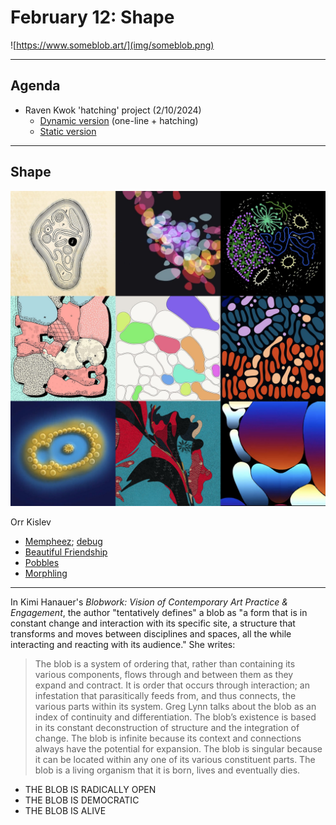 # February 12: Shape

![https://www.someblob.art/](img/someblob.png)

---

## Agenda

* Raven Kwok 'hatching' project (2/10/2024)
	* [Dynamic version](https://twitter.com/RavenKwok/status/1756692564596650113) (one-line + hatching)
	* [Static version](https://twitter.com/RavenKwok/status/1756385615661478341)

---

## Shape

![blob-club.jpg](img/blob-club.jpg)

Orr Kislev
* [Mempheez](https://www.fxhash.xyz/generative/29786); [debug](https://twitter.com/OrrKislev/status/1736252101208969496)
* [Beautiful Friendship](https://www.fxhash.xyz/generative/26461)
* [Pobbles](https://www.fxhash.xyz/generative/15487)
* [Morphling](https://www.alba.art/projects/morphling)


---

In Kimi Hanauer's *Blobwork: Vision of Contemporary Art Practice & Engagement*, the author "tentatively defines" a blob as "a form that is in constant change and interaction with its specific site, a structure that transforms and moves between disciplines and spaces, all the while interacting and reacting with its audience." She writes: 

> The blob is a system of ordering that, rather than containing its various components, flows through and between them as they expand and contract. It is order that occurs through interaction; an infestation that parasitically feeds from, and thus connects, the various parts within its system. Greg Lynn talks about the blob as an index of continuity and differentiation. The blob’s existence is based in its constant deconstruction of structure and the integration of change. The blob is infinite because its context and connections always have the potential for expansion. The blob is singular because it can be located within any one of its various constituent parts. The blob is a living organism that it is born, lives and eventually dies.

* THE BLOB IS RADICALLY OPEN
* THE BLOB IS DEMOCRATIC
* THE BLOB IS ALIVE


